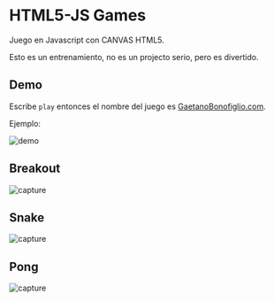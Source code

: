 # HTML5-JS Games
Juego en Javascript con CANVAS HTML5.  

Esto es un entrenamiento, no es un projecto serio,
pero es divertido.


## Demo
Escribe ```play``` entonces el nombre del juego es [GaetanoBonofiglio.com](http://www.gaetanobonofiglio.com/).

Ejemplo:

![demo](demo.png)

## Breakout
![capture](capture1.png)

## Snake
![capture](capture2.png)

## Pong
![capture](capture3.png)
